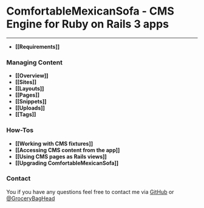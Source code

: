 # ComfortableMexicanSofa - CMS Engine for Ruby on Rails 3 apps

***

* **[[Requirements]]**

### Managing Content
* **[[Overview]]**
* **[[Sites]]**
* **[[Layouts]]**
* **[[Pages]]**
* **[[Snippets]]**
* **[[Uploads]]**
* **[[Tags]]**

### How-Tos
* **[[Working with CMS fixtures]]**
* **[[Accessing CMS content from the app]]**
* **[[Using CMS pages as Rails views]]**
* **[[Upgrading ComfortableMexicanSofa]]**

### Contact
You if you have any questions feel free to contact me via [GitHub](https://github.com/gbh) or [@GroceryBagHead](http://twitter.com/#!/GroceryBagHead)